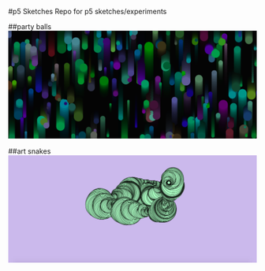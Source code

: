 #p5 Sketches
Repo for p5 sketches/experiments

##party balls
![party balls](https://github.com/emilyboynton/p5-sketches/blob/master/assets/images/party_balls.png "Party Balls Image")

##art snakes
![art snakes](https://github.com/emilyboynton/p5-sketches/blob/master/assets/images/art_snakes.png "Art Snakes Image")
